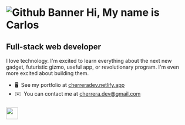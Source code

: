 
![Github Banner](https://user-images.githubusercontent.com/107902478/193394701-30ff3571-d045-4bdc-9a6d-0cb065143878.png)
Hi, My name is Carlos
===============================
Full-stack web developer
------------------------
I love technology. I'm excited to learn everything about the next new gadget, futuristic gizmo, useful app, or revolutionary program. I'm even more excited about building them.

* 🖥️  See my portfolio at [cherreradev.netlify.app](http://cherreradev.netlify.app )
* ✉️  You can contact me at [cherrera.dev@gmail.com](mailto:cherrera.dev@gmail.com)

### 

</a><a href="https://www.linkedin.com/in/cherrera1208" target="_blank" rel="noreferrer"><img src="https://raw.githubusercontent.com/danielcranney/readme-generator/main/public/icons/socials/linkedin.svg" width="32" height="32" /></a></p>
